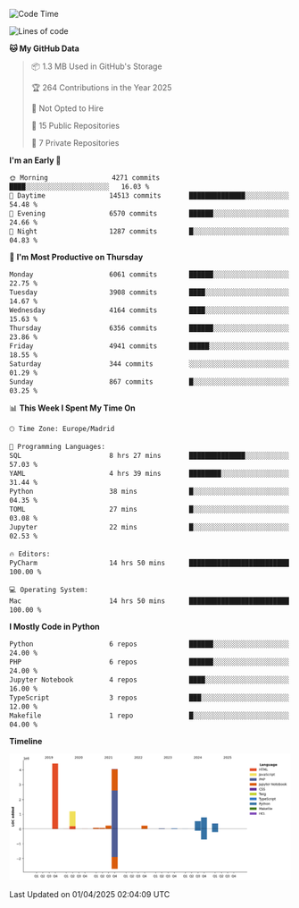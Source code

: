 <!--START_SECTION:waka-->
![Code Time](http://img.shields.io/badge/Code%20Time-732%20hrs%2050%20mins-blue)

![Lines of code](https://img.shields.io/badge/From%20Hello%20World%20I%27ve%20Written-12.0%20million%20lines%20of%20code-blue)

**🐱 My GitHub Data** 

> 📦 1.3 MB Used in GitHub's Storage 
 > 
> 🏆 264 Contributions in the Year 2025
 > 
> 🚫 Not Opted to Hire
 > 
> 📜 15 Public Repositories 
 > 
> 🔑 7 Private Repositories 
 > 
**I'm an Early 🐤** 

```text
🌞 Morning                4271 commits        ████░░░░░░░░░░░░░░░░░░░░░   16.03 % 
🌆 Daytime                14513 commits       ██████████████░░░░░░░░░░░   54.48 % 
🌃 Evening                6570 commits        ██████░░░░░░░░░░░░░░░░░░░   24.66 % 
🌙 Night                  1287 commits        █░░░░░░░░░░░░░░░░░░░░░░░░   04.83 % 
```
📅 **I'm Most Productive on Thursday** 

```text
Monday                   6061 commits        ██████░░░░░░░░░░░░░░░░░░░   22.75 % 
Tuesday                  3908 commits        ████░░░░░░░░░░░░░░░░░░░░░   14.67 % 
Wednesday                4164 commits        ████░░░░░░░░░░░░░░░░░░░░░   15.63 % 
Thursday                 6356 commits        ██████░░░░░░░░░░░░░░░░░░░   23.86 % 
Friday                   4941 commits        █████░░░░░░░░░░░░░░░░░░░░   18.55 % 
Saturday                 344 commits         ░░░░░░░░░░░░░░░░░░░░░░░░░   01.29 % 
Sunday                   867 commits         █░░░░░░░░░░░░░░░░░░░░░░░░   03.25 % 
```


📊 **This Week I Spent My Time On** 

```text
🕑︎ Time Zone: Europe/Madrid

💬 Programming Languages: 
SQL                      8 hrs 27 mins       ██████████████░░░░░░░░░░░   57.03 % 
YAML                     4 hrs 39 mins       ████████░░░░░░░░░░░░░░░░░   31.44 % 
Python                   38 mins             █░░░░░░░░░░░░░░░░░░░░░░░░   04.35 % 
TOML                     27 mins             █░░░░░░░░░░░░░░░░░░░░░░░░   03.08 % 
Jupyter                  22 mins             █░░░░░░░░░░░░░░░░░░░░░░░░   02.53 % 

🔥 Editors: 
PyCharm                  14 hrs 50 mins      █████████████████████████   100.00 % 

💻 Operating System: 
Mac                      14 hrs 50 mins      █████████████████████████   100.00 % 
```

**I Mostly Code in Python** 

```text
Python                   6 repos             ██████░░░░░░░░░░░░░░░░░░░   24.00 % 
PHP                      6 repos             ██████░░░░░░░░░░░░░░░░░░░   24.00 % 
Jupyter Notebook         4 repos             ████░░░░░░░░░░░░░░░░░░░░░   16.00 % 
TypeScript               3 repos             ███░░░░░░░░░░░░░░░░░░░░░░   12.00 % 
Makefile                 1 repo              █░░░░░░░░░░░░░░░░░░░░░░░░   04.00 % 
```



**Timeline**

![Lines of Code chart](https://raw.githubusercontent.com/danisoronellas/danisoronellas/main/assets/bar_graph.png)


 Last Updated on 01/04/2025 02:04:09 UTC
<!--END_SECTION:waka-->
